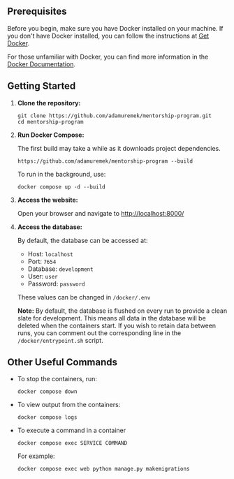 ## Prerequisites

Before you begin, make sure you have Docker installed on your machine. If you don't have Docker installed, you can follow the instructions at [Get Docker](https://docs.docker.com/get-docker/).

For those unfamiliar with Docker, you can find more information in the [Docker Documentation](https://docs.docker.com/manuals/). 

## Getting Started

1. **Clone the repository:**
    
    ```
    git clone https://github.com/adamuremek/mentorship-program.git
    cd mentorship-program
    ```

2. **Run Docker Compose:**
    
    The first build may take a while as it downloads project dependencies.

    ```
    https://github.com/adamuremek/mentorship-program --build
    ```

    To run in the background, use:

    ```
    docker compose up -d --build
    ```


3. **Access the website:**
    
    Open your browser and navigate to [http://localhost:8000/](http://localhost:8000/)
    
4. **Access the database:**
	
	By default, the database can be accessed at:
	- Host: `localhost`
	- Port: `7654`
	- Database: `development`
	- User: `user`
	- Password: `password`

	These values can be changed in `/docker/.env`
	
	**Note:** By default, the database is flushed on every run to provide a clean slate for development. This means all data in the database will be deleted when the containers start. If you wish to retain data between runs, you can comment out the corresponding line in the `/docker/entrypoint.sh` script.



## Other Useful Commands

- To stop the containers, run:

	```
	docker compose down
	```

- To view output from the containers:

	```
	docker compose logs
	```
- To execute a command in a container
	
	```
	docker compose exec SERVICE COMMAND
	```
	For example:
	```
	docker compose exec web python manage.py makemigrations
	```
	
